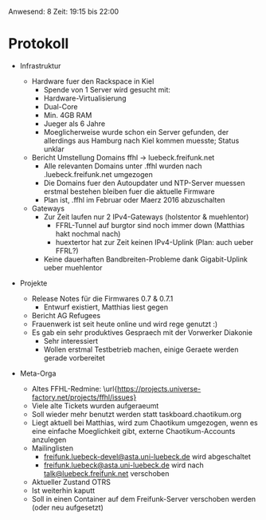 Anwesend: 8
Zeit: 19:15 bis 22:00

# Protokoll

* Infrastruktur
  * Hardware fuer den Rackspace in Kiel
    * Spende von 1 Server wird gesucht mit:
    * Hardware-Virtualisierung
    * Dual-Core
    * Min. 4GB RAM
    * Jueger als 6 Jahre
    * Moeglicherweise wurde schon ein Server gefunden, der allerdings aus Hamburg nach Kiel kommen muesste; Status unklar
  * Bericht Umstellung Domains ffhl -> luebeck.freifunk.net
    * Alle relevanten Domains unter .ffhl wurden nach .luebeck.freifunk.net umgezogen
    * Die Domains fuer den Autoupdater und NTP-Server muessen erstmal bestehen bleiben fuer die aktuelle Firmware
    * Plan ist, .ffhl im Februar oder Maerz 2016 abzuschalten
  * Gateways
    * Zur Zeit laufen nur 2 IPv4-Gateways (holstentor \& muehlentor)
      * FFRL-Tunnel auf burgtor sind noch immer down (Matthias hakt nochmal nach)
      * huextertor hat zur Zeit keinen IPv4-Uplink (Plan: auch ueber FFRL?)
    * Keine dauerhaften Bandbreiten-Probleme dank Gigabit-Uplink ueber muehlentor

* Projekte
  * Release Notes für die Firmwares 0.7 \& 0.7.1
    * Entwurf existiert, Matthias liest gegen
  *  Bericht AG Refugees
    * Frauenwerk ist seit heute online und wird rege genutzt :)
    * Es gab ein sehr produktives Gespraech mit der Vorwerker Diakonie
      * Sehr interessiert
      * Wollen erstmal Testbetrieb machen, einige Geraete werden gerade vorbereitet

* Meta-Orga
  *  Altes FFHL-Redmine: \url{https://projects.universe-factory.net/projects/ffhl/issues}
    * Viele alte Tickets wurden aufgeraeumt
    * Soll wieder mehr benutzt werden statt taskboard.chaotikum.org
    * Liegt aktuell bei Matthias, wird zum Chaotikum umgezogen, wenn es eine einfache Moeglichkeit gibt, externe Chaotikum-Accounts anzulegen
  * Mailinglisten
    * freifunk.luebeck-devel@asta.uni-luebeck.de wird abgeschaltet
    * freifunk.luebeck@asta.uni-luebeck.de wird nach talk@luebeck.freifunk.net verschoben
  *  Aktueller Zustand OTRS
    * Ist weiterhin kaputt
    * Soll in einen Container auf dem Freifunk-Server verschoben werden (oder neu aufgesetzt)
